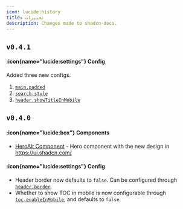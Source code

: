 ```yaml
---
icon: lucide:history
title: تغییرات
description: Changes made to shadcn-docs.
---
```


## `v0.4.1`

#### :icon{name="lucide:settings"} Config

Added three new configs.

1. [`main.padded`](/api/configuration#main)
2. [`search.style`](/api/configuration#search)
2. [`header.showTitleInMobile`](/api/configuration#header)

## `v0.4.0`

#### :icon{name="lucide:box"} Components

- [HeroAlt Component](/getting-started/writing/components#heroalt) - Hero component with the new design in https://ui.shadcn.com/

#### :icon{name="lucide:settings"} Config

- Header border now defaults to `false`. Can be configured through [`header.border`](/api/configuration#header).
- Whether to show TOC in mobile is now configurable through [`toc.enableInMobile`](/api/configuration#toc), and defaults to `false`.
